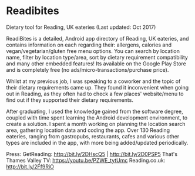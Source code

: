 # Readibites

Dietary tool for Reading, UK eateries (Last updated: Oct 2017)

ReadiBites is a detailed, Android app directory of Reading, UK eateries, and contains information on each regarding their: allergens, calories and vegan/vegetarian/gluten free menu options. You can search by location name, filter by location type/area, sort by dietary requirement compatibility and many other embedded features! Its available on the Google Play Store and is completely free (no ads/micro-transactions/purchase price).

Whilst at my previous job, I was speaking to a coworker and the topic of their dietary requirements came up. They found it inconvenient when going out in Reading, as they often had to check a few places' website/menu to find out if they supported their dietary requirements.

After graduating, I used the knowledge gained from the software degree, coupled with time spent learning the Android development environment, to create a solution. I spent a month working on planning the location search area, gathering location data and coding the app. Over 130 Reading eateries, ranging from gastropubs, restaurants, cafes and various other types are included in the app, with more being added/updated periodically.

Press:
GetReading: http://bit.ly/2DHscQ5 | http://bit.ly/2D0PSP5
That's Thames Valley TV: https://youtu.be/PZWE_tytUmc
Reading.co.uk: http://bit.ly/2Ff9RiO
